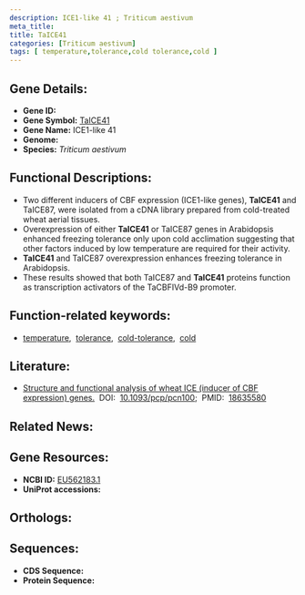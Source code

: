 ```yaml
---
description: ICE1-like 41 ; Triticum aestivum
meta_title:
title: TaICE41
categories: [Triticum aestivum]
tags: [ temperature,tolerance,cold tolerance,cold ]
---
```


## Gene Details:
- **Gene ID:** []()
- **Gene Symbol:** <u>TaICE41</u>
- **Gene Name:** ICE1-like 41
- **Genome:** []()
- **Species:** *Triticum aestivum*

## Functional Descriptions:
   - Two different inducers of CBF expression (ICE1-like genes), **TaICE41** and TaICE87, were isolated from a cDNA library prepared from cold-treated wheat aerial tissues.
   - Overexpression of either **TaICE41** or TaICE87 genes in Arabidopsis enhanced freezing tolerance only upon cold acclimation suggesting that other factors induced by low temperature are required for their activity.
   - **TaICE41** and TaICE87 overexpression enhances freezing tolerance in Arabidopsis.
   - These results showed that both TaICE87 and **TaICE41** proteins function as transcription activators of the TaCBFIVd-B9 promoter.

## Function-related keywords:
   - [temperature](/tags/temperature/),&nbsp;&nbsp;[tolerance](/tags/tolerance/),&nbsp;&nbsp;[cold-tolerance](/tags/cold-tolerance/),&nbsp;&nbsp;[cold](/tags/cold/)

## Literature:
   - [Structure and functional analysis of wheat ICE (inducer of CBF expression) genes.](https://doi.org/10.1093/pcp/pcn100)&nbsp;&nbsp;DOI:&nbsp;&nbsp;[10.1093/pcp/pcn100](https://doi.org/10.1093/pcp/pcn100);&nbsp;&nbsp;PMID:&nbsp;&nbsp;[18635580](https://pubmed.ncbi.nlm.nih.gov/18635580/)

## Related News:

## Gene Resources:
- **NCBI ID:**  [EU562183.1](https://www.ncbi.nlm.nih.gov/gene/?term=EU562183.1)
- **UniProt accessions:**  [](https://www.uniprot.org/uniprotkb//entry)

## Orthologs:

## Sequences:
- **CDS Sequence:**
- **Protein Sequence:**
